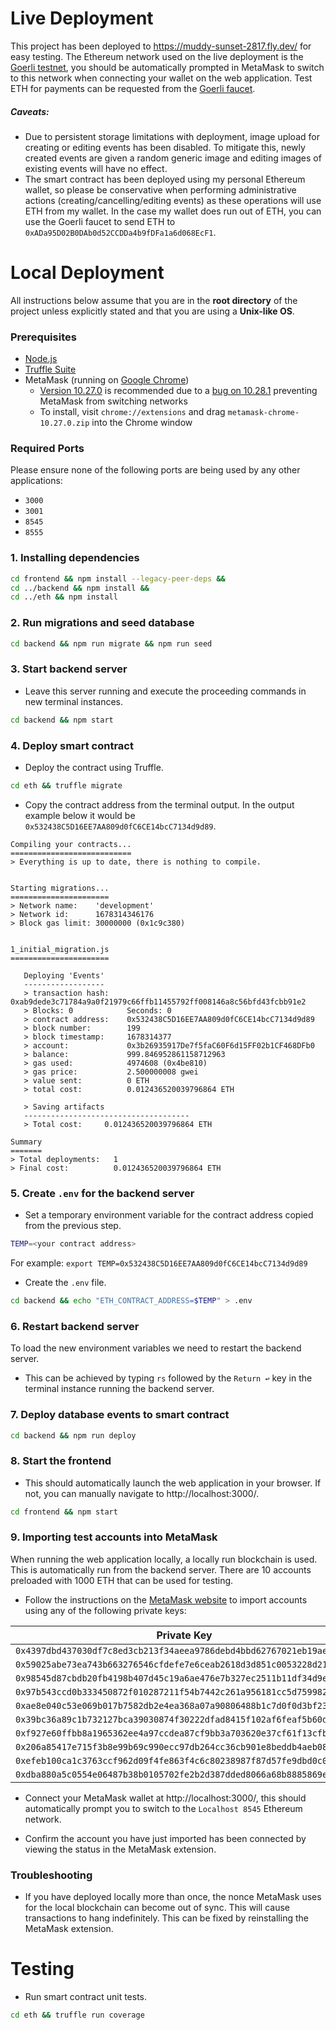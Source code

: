 # Live Deployment
This project has been deployed to https://muddy-sunset-2817.fly.dev/ for easy testing. The Ethereum network used on the live deployment is the [Goerli testnet](https://goerli.net/), you should be automatically prompted in MetaMask to switch to this network when connecting your wallet on the web application. Test ETH for payments can be requested from the [Goerli faucet](https://goerlifaucet.com/).

##### Caveats:
- Due to persistent storage limitations with deployment, image upload for creating or editing events has been disabled. To mitigate this, newly created events are given a random generic image and editing images of existing events will have no effect.
- The smart contract has been deployed using my personal Ethereum wallet, so please be conservative when performing administrative actions (creating/cancelling/editing events) as these operations will use ETH from my wallet. In the case my wallet does run out of ETH, you can use the Goerli faucet to send ETH to `0xADa95D02B0DAb0d52CCDDa4b9fDFa1a6d068EcF1`.

# Local Deployment

All instructions below assume that you are in the **root directory** of the project unless explicitly stated and that you are using a **Unix-like OS**.

### Prerequisites
- [Node.js](https://nodejs.org/en/)
- [Truffle Suite](https://trufflesuite.com/docs/truffle/how-to/install/)
- MetaMask (running on [Google Chrome](https://www.google.com/intl/en_uk/chrome/))
   - [Version 10.27.0](https://github.com/MetaMask/metamask-extension/releases/tag/v10.27.0) is recommended due to a [bug on 10.28.1](https://github.com/MetaMask/metamask-extension/issues/18453) preventing MetaMask from switching networks
   - To install, visit `chrome://extensions` and drag `metamask-chrome-10.27.0.zip` into the Chrome window

### Required Ports
Please ensure none of the following ports are being used by any other applications: 
- `3000`
- `3001`
- `8545`
- `8555`

### 1. Installing dependencies
```bash
cd frontend && npm install --legacy-peer-deps &&
cd ../backend && npm install &&
cd ../eth && npm install
```

### 2. Run migrations and seed database
```bash
cd backend && npm run migrate && npm run seed
```

### 3. Start backend server
- Leave this server running and execute the proceeding commands in new terminal instances.

```bash
cd backend && npm start
```

### 4. Deploy smart contract
- Deploy the contract using Truffle.

```bash
cd eth && truffle migrate
```

- Copy the contract address from the terminal output. In the output example below it would be `0x532438C5D16EE7AA809d0fC6CE14bcC7134d9d89`.

```
Compiling your contracts...
===========================
> Everything is up to date, there is nothing to compile.


Starting migrations...
======================
> Network name:    'development'
> Network id:      1678314346176
> Block gas limit: 30000000 (0x1c9c380)


1_initial_migration.js
======================

   Deploying 'Events'
   ------------------
   > transaction hash:    0xab9dede3c71784a9a0f21979c66ffb11455792ff008146a8c56bfd43fcbb91e2
   > Blocks: 0            Seconds: 0
   > contract address:    0x532438C5D16EE7AA809d0fC6CE14bcC7134d9d89
   > block number:        199
   > block timestamp:     1678314377
   > account:             0x3b26935917De7f5faC60F6d15FF02b1CF468DFb0
   > balance:             999.846952861158712963
   > gas used:            4974608 (0x4be810)
   > gas price:           2.500000008 gwei
   > value sent:          0 ETH
   > total cost:          0.012436520039796864 ETH

   > Saving artifacts
   -------------------------------------
   > Total cost:     0.012436520039796864 ETH

Summary
=======
> Total deployments:   1
> Final cost:          0.012436520039796864 ETH
```

### 5. Create `.env` for the backend server
- Set a temporary environment variable for the contract address copied from the previous step.

```bash
TEMP=<your contract address>
```

For example: `export TEMP=0x532438C5D16EE7AA809d0fC6CE14bcC7134d9d89`

- Create the `.env` file.

```bash
cd backend && echo "ETH_CONTRACT_ADDRESS=$TEMP" > .env
```

### 6. Restart backend server
To load the new environment variables we need to restart the backend server.

- This can be achieved by typing `rs` followed by the `Return ↩` key in the terminal instance running the backend server.

### 7. Deploy database events to smart contract
```bash
cd backend && npm run deploy
```

### 8. Start the frontend
- This should automatically launch the web application in your browser. If not, you can manually navigate to http://localhost:3000/.

```bash
cd frontend && npm start
```

### 9. Importing test accounts into MetaMask
When running the web application locally, a locally run blockchain is used. This is automatically run from the backend server. There are 10 accounts preloaded with 1000 ETH that can be used for testing.

- Follow the instructions on the [MetaMask website](https://support.metamask.io/hc/en-us/articles/360015489331-How-to-import-an-account#h_01G01W07NV7Q94M7P1EBD5BYM4) to import accounts using any of the following private keys:

| Private Key                                                          |
| -------------------------------------------------------------------- |
| `0x4397dbd437030df7c8ed3cb213f34aeea9786debd4bbd62767021eb19ae7d345` |
| `0x59025abe73ea743b663276546cfdefe7e6ceab2618d3d851c0053228d21b3e89` |
| `0x98545d87cbdb20fb4198b407d45c19a6ae476e7b327ec2511b11df34d9e0e36d` |
| `0x97b543ccd0b333450872f010287211f54b7442c261a956181cc5d7599825bc0d` |
| `0xae8e040c53e069b017b7582db2e4ea368a07a90806488b1c7d0f0d3bf23b79df` |
| `0x39bc36a89c1b732127bca39030874f30222dfad8415f102af6feaf5b60d6a6af` |
| `0xf927e60ffbb8a1965362ee4a97ccdea87cf9bb3a703620e37cf61f13cfbfdcd7` |
| `0x206a85417e715f3b8e99b69c990ecc97db264cc36cb901e8beddb4aeb08d1b9e` |
| `0xefeb100ca1c3763ccf962d09f4fe863f4c6c80238987f87d57fe9dbd0c012bb4` |
| `0xdba880a5c0554e06487b38b0105702fe2b2d387dded8066a68b8885869e70ab2` |

- Connect your MetaMask wallet at http://localhost:3000/, this should automatically prompt you to switch to the `Localhost 8545` Ethereum network.

- Confirm the account you have just imported has been connected by viewing the status in the MetaMask extension. 

### Troubleshooting
- If you have deployed locally more than once, the nonce MetaMask uses for the local blockchain can become out of sync. This will cause transactions to hang indefinitely. This can be fixed by reinstalling the MetaMask extension.

# Testing
- Run smart contract unit tests.

```bash
cd eth && truffle run coverage
```
